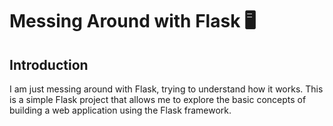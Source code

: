 # Messing Around with Flask 🖥️

## Introduction
I am just messing around with Flask, trying to understand how it works. This is a simple Flask project that allows me to explore the basic concepts of building a web application using the Flask framework.
